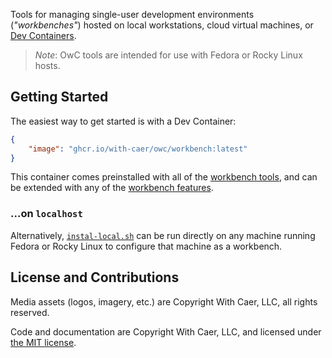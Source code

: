 Tools for managing single-user development environments (_"workbenches"_)
hosted on local workstations, cloud virtual machines, or [Dev Containers](https://containers.dev).

> _Note_: OwC tools are intended for use with Fedora or Rocky Linux hosts.

## Getting Started

The easiest way to get started is with a Dev Container:

``` json
{
    "image": "ghcr.io/with-caer/owc/workbench:latest"
}
```

This container comes preinstalled with all of the [workbench tools](tools/),
and can be extended with any of the [workbench features](features/).

### ...on `localhost`

Alternatively, [`instal-local.sh`](install-local.sh) can be run directly on any
machine running  Fedora or  Rocky Linux to configure that machine as a workbench.

## License and Contributions 

Media assets (logos, imagery, etc.) are Copyright With Caer, LLC, all rights reserved.

Code and documentation are Copyright With Caer, LLC, and licensed under
[the MIT license](https://github.com/with-caer/owc/blob/main/LICENSE.txt).